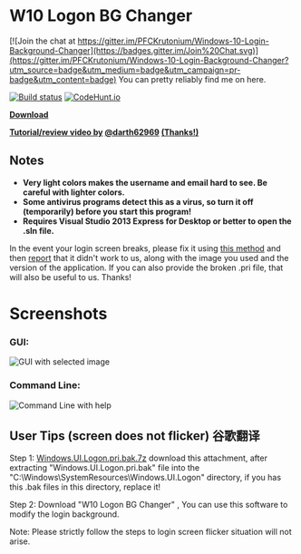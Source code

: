 # W10 Logon BG Changer

[![Join the chat at https://gitter.im/PFCKrutonium/Windows-10-Login-Background-Changer](https://badges.gitter.im/Join%20Chat.svg)](https://gitter.im/PFCKrutonium/Windows-10-Login-Background-Changer?utm_source=badge&utm_medium=badge&utm_campaign=pr-badge&utm_content=badge) You can pretty reliably find me on here.

[![Build status](https://ci.appveyor.com/api/projects/status/4yydgx42k9iqaaw7/branch/master?svg=true)](https://ci.appveyor.com/project/PFCKrutonium/windows-10-login-background-changer/branch/master)
[![CodeHunt.io](https://img.shields.io/badge/vote-codehunt.io-02AFD1.svg)](http://codehunt.io/sub/windows-10-login-background-changer/?utm_source=badge&utm_medium=badge&utm_campaign=pr-badge)

**[Download](https://github.com/PFCKrutonium/Windows-10-Login-Background-Changer/releases/latest)**

**[Tutorial/review video by](https://www.youtube.com/watch?v=p3-6Qtwkn4w) [@darth62969](https://github.com/darth62969) [(Thanks!)](https://www.youtube.com/watch?v=p3-6Qtwkn4w)**

## Notes
* **Very light colors makes the username and email hard to see. Be careful with lighter colors.**
* **Some antivirus programs detect this as a virus, so turn it off (temporarily) before you start this program!**
* **Requires Visual Studio 2013 Express for Desktop or better to open the .sln file.**

In the event your login screen breaks, please fix it using [this method](https://github.com/PFCKrutonium/Windows-10-Login-Background-Changer/wiki/Can't-Login) and then [report](https://github.com/PFCKrutonium/Windows-10-Login-Background-Changer/issues/new?title=Login%20Screen%20is%20Broken) that it didn't work to us, along with the image you used and the version of the application. If you can also provide the broken .pri file, that will also be useful to us. Thanks!

# Screenshots

### GUI:
![GUI with selected image](https://camo.githubusercontent.com/3901bfc333c0bb45fc72b984fce4bdfe02f4cd6e/687474703a2f2f7075752e73682f6a74666e4b2f306366383633393132622e706e67)

### Command Line:
![Command Line with help](https://camo.githubusercontent.com/b2183614d3e49981e14d0baabc8b6b61d313ee78/687474703a2f2f7075752e73682f6a746679742f656433306364666231652e706e67)

## User Tips (screen does not flicker) 谷歌翻译
Step 1: [Windows.UI.Logon.pri.bak.7z](https://github.com/angelkyo/Windows-10-Login-Background-Changer/releases/download/zh_CN_1.1.0.0/Windows.UI.Logon.pri.bak.7z) download this attachment, after extracting "Windows.UI.Logon.pri.bak" file into the "C:\Windows\SystemResources\Windows.UI.Logon" directory, if you has this .bak files in this directory, replace it!

Step 2: Download "W10 Logon BG Changer" , You can use this software to modify the login background.

Note: Please strictly follow the steps to login screen flicker situation will not arise.

